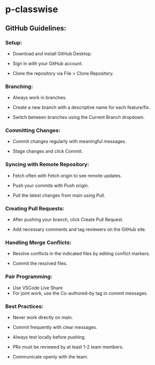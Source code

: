 # p-classwise
## GitHub Guidelines:
### Setup:
- Download and install GitHub Desktop.

- Sign in with your GitHub account.

- Clone the repository via File > Clone Repository.
### Branching:
- Always work in branches.

- Create a new branch with a descriptive name for each feature/fix.

- Switch between branches using the Current Branch dropdown.
### Committing Changes:
- Commit changes regularly with meaningful messages.

- Stage changes and click Commit.
### Syncing with Remote Repository:
- Fetch often with Fetch origin to see remote updates.

- Push your commits with Push origin.

- Pull the latest changes from main using Pull.
### Creating Pull Requests:
- After pushing your branch, click Create Pull Request.

- Add necessary comments and tag reviewers on the GitHub site.
### Handling Merge Conflicts:
- Resolve conflicts in the indicated files by editing conflict markers.

- Commit the resolved files.
### Pair Programming:
- Use VSCode Live Share
- For joint work, use the Co-authored-by tag in commit messages.
### Best Practices:
- Never work directly on main.

- Commit frequently with clear messages.

- Always test locally before pushing.

- PRs must be reviewed by at least 1-2 team members.

- Communicate openly with the team.
